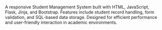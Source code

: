 A responsive Student Management System built with HTML, JavaScript, Flask, Jinja, and Bootstrap.
Features include student record handling, form validation, and SQL-based data storage.
Designed for efficient performance and user-friendly interaction in academic environments.
